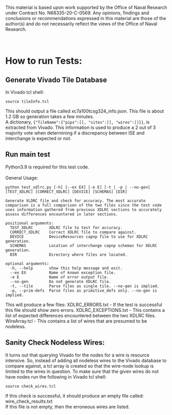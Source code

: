 This material is based upon work supported  by the Office of Naval Research under Contract No. N68335-20-C-0569. Any opinions, findings and conclusions or recommendations expressed in this material are those of the author(s) and do not necessarily reflect the views of the Office of Naval Research.
<br><br><br>
# How to run Tests:

## Generate Vivado Tile Database
In Vivado tcl shell:
```
source tileInfo.tcl
```
This should output a file called xc7a100tcsg324_info.json. This file is about 1.2 GB so generation takes a few minutes.<br>
A dictionary, `{"TileName":{"pips":[], "sites":[], "wires":[]}}`, is
extracted from Vivado. This information is used to produce a 2 out of 3
majority vote when determining if a discrepancy between ISE and
interchange is expected or not.

## Run main test
Python3.9 is required for this test code.<br><br>
General Usage:
```
python test_xdlrc.py [-h] [--ex EX] [-e E] [-t | -p | --no-gen] [TEST_XDLRC] [CORRECT_XDLRC] [DEVICE] [SCHEMAS] [DIR]

Generate XLDRC file and check for accuracy. The most accurate comparison is a full comparison of the two files since the test code uses information gathered from previous XDLRC sections to accurately assess differences encountered in later sections.

positional arguments:
  TEST_XDLRC       XDLRC file to test for accuracy.
  CORRECT_XDLRC    Correct XDLRC file to compare against.
  DEVICE           DeviceResources capnp file to use for XDLRC generation.
  SCHEMAS          Location of interchange capnp schemas for XDLRC generation.
  DIR              Directory where files are located.

optional arguments:
  -h, --help       show this help message and exit.
  --ex EX          Name of known exception file.
  -e E             Name of error output file.
  --no-gen         Do not generate XDLRC file.
  -t, --tile       Parse files as single tile. --no-gen is implied.
  -p, --prim-defs  Parse files as primitive_defs only. --no-gen is implied.
```
This will produce a few files:
    XDLRC_ERRORS.txt - If the test is successful this file should show zero errors.
    XDLRC_EXCEPTIONS.txt - This contains a list of expected differences encountered between the two XDLRC files.
    WireArray.tcl - This contains a list of wires that are presumed to be nodeless.

## Sanity Check Nodeless Wires:
It turns out that querying Vivado for the nodes for a wire is resource intensive. So, instead of adding all nodeless wires to the Vivado database to compare against, a tcl array is created so that the wire-node lookup is limited to the wires in question. To make sure that the given wires do not have nodes run the following in Vivado tcl shell:
```
source check_wires.tcl
```
If this check is successful, it should produce an empty file called: wire_check_results.txt<br>If this file is not empty, then the erroneous wires are listed.